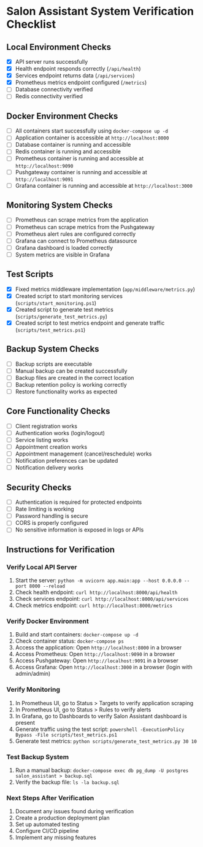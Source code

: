 # Salon Assistant System Verification Checklist

## Local Environment Checks
- [x] API server runs successfully
- [x] Health endpoint responds correctly (`/api/health`)
- [x] Services endpoint returns data (`/api/services`)
- [x] Prometheus metrics endpoint configured (`/metrics`)
- [ ] Database connectivity verified
- [ ] Redis connectivity verified

## Docker Environment Checks
- [ ] All containers start successfully using `docker-compose up -d`
- [ ] Application container is accessible at `http://localhost:8000`
- [ ] Database container is running and accessible
- [ ] Redis container is running and accessible
- [ ] Prometheus container is running and accessible at `http://localhost:9090`
- [ ] Pushgateway container is running and accessible at `http://localhost:9091`
- [ ] Grafana container is running and accessible at `http://localhost:3000`

## Monitoring System Checks
- [ ] Prometheus can scrape metrics from the application
- [ ] Prometheus can scrape metrics from the Pushgateway
- [ ] Prometheus alert rules are configured correctly
- [ ] Grafana can connect to Prometheus datasource
- [ ] Grafana dashboard is loaded correctly
- [ ] System metrics are visible in Grafana

## Test Scripts
- [x] Fixed metrics middleware implementation (`app/middleware/metrics.py`)
- [x] Created script to start monitoring services (`scripts/start_monitoring.ps1`)
- [x] Created script to generate test metrics (`scripts/generate_test_metrics.py`)
- [x] Created script to test metrics endpoint and generate traffic (`scripts/test_metrics.ps1`)

## Backup System Checks
- [ ] Backup scripts are executable
- [ ] Manual backup can be created successfully
- [ ] Backup files are created in the correct location
- [ ] Backup retention policy is working correctly
- [ ] Restore functionality works as expected

## Core Functionality Checks
- [ ] Client registration works
- [ ] Authentication works (login/logout)
- [ ] Service listing works
- [ ] Appointment creation works
- [ ] Appointment management (cancel/reschedule) works
- [ ] Notification preferences can be updated
- [ ] Notification delivery works

## Security Checks
- [ ] Authentication is required for protected endpoints
- [ ] Rate limiting is working
- [ ] Password handling is secure
- [ ] CORS is properly configured
- [ ] No sensitive information is exposed in logs or APIs

## Instructions for Verification

### Verify Local API Server
1. Start the server: `python -m uvicorn app.main:app --host 0.0.0.0 --port 8000 --reload`
2. Check health endpoint: `curl http://localhost:8000/api/health`
3. Check services endpoint: `curl http://localhost:8000/api/services`
4. Check metrics endpoint: `curl http://localhost:8000/metrics`

### Verify Docker Environment
1. Build and start containers: `docker-compose up -d`
2. Check container status: `docker-compose ps`
3. Access the application: Open `http://localhost:8000` in a browser
4. Access Prometheus: Open `http://localhost:9090` in a browser
5. Access Pushgateway: Open `http://localhost:9091` in a browser
6. Access Grafana: Open `http://localhost:3000` in a browser (login with admin/admin)

### Verify Monitoring
1. In Prometheus UI, go to Status > Targets to verify application scraping
2. In Prometheus UI, go to Status > Rules to verify alerts
3. In Grafana, go to Dashboards to verify Salon Assistant dashboard is present
4. Generate traffic using the test script: `powershell -ExecutionPolicy Bypass -File scripts/test_metrics.ps1`
5. Generate test metrics: `python scripts/generate_test_metrics.py 30 10`

### Test Backup System
1. Run a manual backup: `docker-compose exec db pg_dump -U postgres salon_assistant > backup.sql`
2. Verify the backup file: `ls -la backup.sql`

### Next Steps After Verification
1. Document any issues found during verification
2. Create a production deployment plan
3. Set up automated testing
4. Configure CI/CD pipeline
5. Implement any missing features 